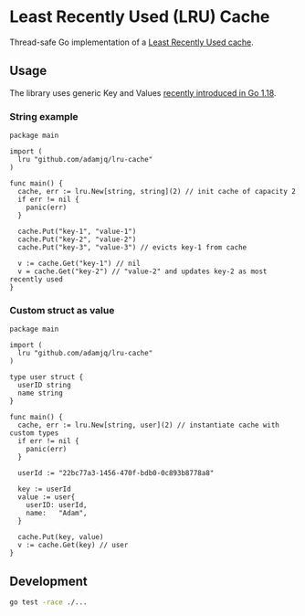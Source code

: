 # Least Recently Used (LRU) Cache

Thread-safe Go implementation of a [Least Recently Used cache](https://en.wikipedia.org/wiki/Cache_replacement_policies#Least_recently_used_(LRU)).

## Usage

The library uses generic Key and Values [recently introduced in Go 1.18](https://tip.golang.org/doc/go1.18).


### String example

```golang
package main

import (
  lru "github.com/adamjq/lru-cache"
)

func main() {
  cache, err := lru.New[string, string](2) // init cache of capacity 2
  if err != nil {
    panic(err)
  }

  cache.Put("key-1", "value-1")
  cache.Put("key-2", "value-2")
  cache.Put("key-3", "value-3") // evicts key-1 from cache

  v := cache.Get("key-1") // nil
  v = cache.Get("key-2") // "value-2" and updates key-2 as most recently used
}
```

### Custom struct as value

```golang
package main

import (
  lru "github.com/adamjq/lru-cache"
)

type user struct {
  userID string
  name string
}

func main() {
  cache, err := lru.New[string, user](2) // instantiate cache with custom types
  if err != nil {
    panic(err)
  }

  userId := "22bc77a3-1456-470f-bdb0-0c893b8778a8"

  key := userId
  value := user{
    userID: userId,
    name: 	"Adam",
  }

  cache.Put(key, value)
  v := cache.Get(key) // user
}
```

## Development

```bash
go test -race ./...
```
